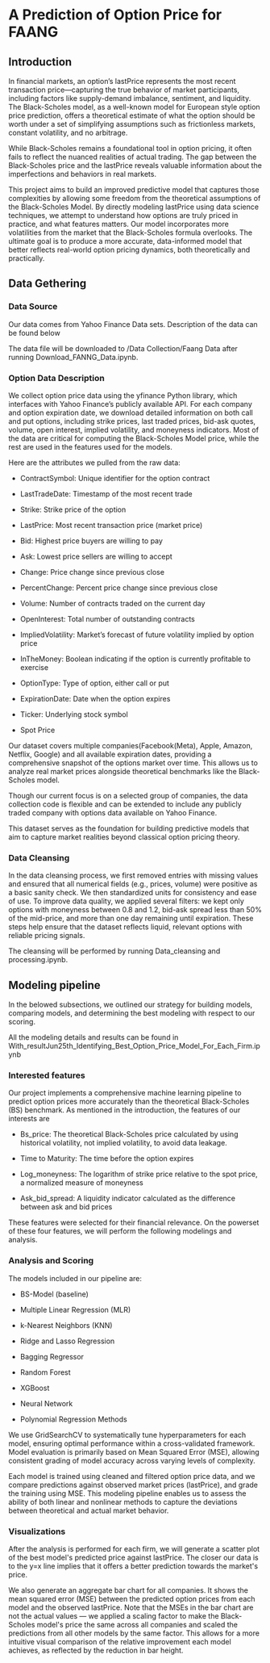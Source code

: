 # A Prediction of Option Price for FAANG
## Introduction
In financial markets, an option’s lastPrice represents the most recent transaction price—capturing the true behavior of market participants, including factors like supply-demand imbalance, sentiment, and liquidity. The Black-Scholes model, as a well-known model for European style option price prediction, offers a theoretical estimate of what the option should be worth under a set of simplifying assumptions such as frictionless markets, constant volatility, and no arbitrage.

While Black-Scholes remains a foundational tool in option pricing, it often fails to reflect the nuanced realities of actual trading. The gap between the Black-Scholes price and the lastPrice reveals valuable information about the imperfections and behaviors in real markets.

This project aims to build an improved predictive model that captures those complexities by allowing some freedom from the theoretical assumptions of the Black-Scholes Model. By directly modeling lastPrice using data science techniques, we attempt to understand how options are truly priced in practice, and what features matters. Our model incorporates more volatilities from the market that the Black-Scholes formula overlooks. The ultimate goal is to produce a more accurate, data-informed model that better reflects real-world option pricing dynamics, both theoretically and practically.

## Data Gethering
### Data Source
Our data comes from Yahoo Finance Data sets. Description of the data can be found below

The data file will be downloaded to /Data Collection/Faang Data after running Download_FANNG_Data.ipynb.

### Option Data Description
We collect option price data using the yfinance Python library, which interfaces with Yahoo Finance’s publicly available API. For each company and option expiration date, we download detailed information on both call and put options, including strike prices, last traded prices, bid-ask quotes, volume, open interest, implied volatility, and moneyness indicators. Most of the data are critical for computing the Black-Scholes Model price, while the rest are used in the features used for the models.

Here are the attributes we pulled from the raw data:

- ContractSymbol: Unique identifier for the option contract

- LastTradeDate: Timestamp of the most recent trade

- Strike: Strike price of the option

- LastPrice: Most recent transaction price (market price)

- Bid: Highest price buyers are willing to pay

- Ask: Lowest price sellers are willing to accept

- Change: Price change since previous close

- PercentChange: Percent price change since previous close

- Volume: Number of contracts traded on the current day

- OpenInterest: Total number of outstanding contracts

- ImpliedVolatility: Market’s forecast of future volatility implied by option price

- InTheMoney: Boolean indicating if the option is currently profitable to exercise

- OptionType: Type of option, either call or put

- ExpirationDate: Date when the option expires

- Ticker: Underlying stock symbol

- Spot Price

Our dataset covers multiple companies(Facebook(Meta), Apple, Amazon, Netflix, Google) and all available expiration dates, providing a comprehensive snapshot of the options market over time. This allows us to analyze real market prices alongside theoretical benchmarks like the Black-Scholes model.

Though our current focus is on a selected group of companies, the data collection code is flexible and can be extended to include any publicly traded company with options data available on Yahoo Finance.

This dataset serves as the foundation for building predictive models that aim to capture market realities beyond classical option pricing theory.

### Data Cleansing

In the data cleansing process, we first removed entries with missing values and ensured that all numerical fields (e.g., prices, volume) were positive as a basic sanity check. We then standardized units for consistency and ease of use. To improve data quality, we applied several filters: we kept only options with moneyness between 0.8 and 1.2, bid-ask spread less than 50% of the mid-price, and more than one day remaining until expiration. These steps help ensure that the dataset reflects liquid, relevant options with reliable pricing signals.

The cleansing will be performed by running Data_cleansing and processing.ipynb.

## Modeling pipeline

In the belowed subsections, we outlined our strategy for building models, comparing models, and determining the best modeling with respect to our scoring.

All the modeling details and results can be found in With_resultJun25th_Identifying_Best_Option_Price_Model_For_Each_Firm.ipynb

### Interested features

Our project implements a comprehensive machine learning pipeline to predict option prices more accurately than the theoretical Black-Scholes (BS) benchmark. As mentioned in the introduction, the features of our interests are

- Bs_price: The theoretical Black-Scholes price calculated by using historical volatility, not implied volatility, to avoid data leakage.

- Time to Maturity: The time before the option expires
  
- Log_moneyness: The logarithm of strike price relative to the spot price, a normalized measure of moneyness

- Ask_bid_spread: A liquidity indicator calculated as the difference between ask and bid prices

These features were selected for their financial relevance. On the powerset of these four features, we will perform the following modelings and analysis.

### Analysis and Scoring

The models included in our pipeline are:

- BS-Model (baseline)

- Multiple Linear Regression (MLR)

- k-Nearest Neighbors (KNN)

- Ridge and Lasso Regression

- Bagging Regressor

- Random Forest

- XGBoost

- Neural Network

- Polynomial Regression Methods

We use GridSearchCV to systematically tune hyperparameters for each model, ensuring optimal performance within a cross-validated framework. Model evaluation is primarily based on Mean Squared Error (MSE), allowing consistent grading of model accuracy across varying levels of complexity.

Each model is trained using cleaned and filtered option price data, and we compare predictions against observed market prices (lastPrice), and grade the training using MSE. This modeling pipeline enables us to assess the ability of both linear and nonlinear methods to capture the deviations between theoretical and actual market behavior.

### Visualizations
After the analysis is performed for each firm, we will generate a scatter plot of the best model's predicted price against lastPrice. The closer our data is to the y=x line implies that it offers a better prediction towards the market's price. 

We also generate an aggregate bar chart for all companies. It shows the mean squared error (MSE) between the predicted option prices from each model and the observed lastPrice. Note that the MSEs in the bar chart are not the actual values — we applied a scaling factor to make the Black-Scholes model's price the same across all companies and scaled the predictions from all other models by the same factor. This allows for a more intuitive visual comparison of the relative improvement each model achieves, as reflected by the reduction in bar height.











